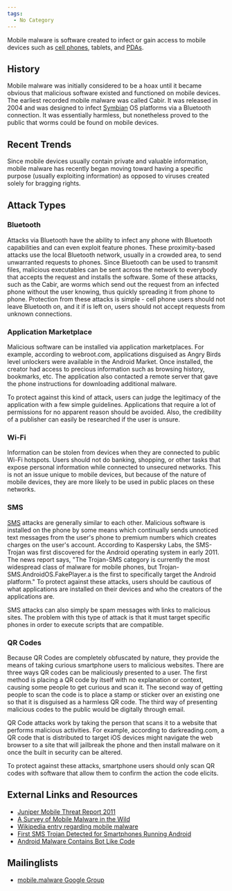 ```yaml
---
tags:
  - No Category
---
```

Mobile malware is software created to infect or gain access to mobile devices
such as [cell phones](cell_phones.md), tablets, and [PDAs](pdas.md).

## History

Mobile malware was initially considered to be a hoax until it became
obvious that malicious software existed and functioned on mobile
devices. The earliest recorded mobile malware was called Cabir. It was
released in 2004 and was designed to infect
[Symbian](symbian.md) OS platforms via a Bluetooth connection.
It was essentially harmless, but nonetheless proved to the public that
worms could be found on mobile devices.

## Recent Trends

Since mobile devices usually contain private and valuable information,
mobile malware has recently began moving toward having a specific
purpose (usually exploiting information) as opposed to viruses created
solely for bragging rights.

## Attack Types

### Bluetooth

Attacks via Bluetooth have the ability to infect any phone with Bluetooth
capabilities and can even exploit feature phones. These proximity-based attacks
use the local Bluetooth network, usually in a crowded area, to send unwarranted
requests to phones. Since Bluetooth can be used to transmit files, malicious
executables can be sent across the network to everybody that accepts the
request and installs the software. Some of these attacks, such as the Cabir,
are worms which send out the request from an infected phone without the user
knowing, thus quickly spreading it from phone to phone. Protection from these
attacks is simple - cell phone users should not leave Bluetooth on, and it if
is left on, users should not accept requests from unknown connections.

### Application Marketplace

Malicious software can be installed via application marketplaces. For
example, according to webroot.com, applications disguised as Angry Birds
level unlockers were available in the Android Market. Once installed,
the creator had access to precious information such as browsing history,
bookmarks, etc. The application also contacted a remote server that gave
the phone instructions for downloading additional malware.

To protect against this kind of attack, users can judge the legitimacy
of the application with a few simple guidelines. Applications that
require a lot of permissions for no apparent reason should be avoided.
Also, the credibility of a publisher can easily be researched if the
user is unsure.

### Wi-Fi

Information can be stolen from devices when they are connected to public Wi-Fi
hotspots. Users should not do banking, shopping, or other tasks that expose
personal information while connected to unsecured networks. This is not an
issue unique to mobile devices, but because of the nature of mobile devices,
they are more likely to be used in public places on these networks.

### SMS

[SMS](sms.md) attacks are generally similar to each other.
Malicious software is installed on the phone by some means which
continually sends unnoticed text messages from the user's phone to
premium numbers which creates charges on the user's account. According
to Kaspersky Labs, the SMS-Trojan was first discovered for the Android
operating system in early 2011. The news report says, "The Trojan-SMS
category is currently the most widespread class of malware for mobile
phones, but Trojan-SMS.AndroidOS.FakePlayer.a is the first to
specifically target the Android platform." To protect against these
attacks, users should be cautious of what applications are installed on
their devices and who the creators of the applications are.

SMS attacks can also simply be spam messages with links to malicious
sites. The problem with this type of attack is that it must target
specific phones in order to execute scripts that are compatible.

### QR Codes

Because QR Codes are completely obfuscated by nature, they provide the means of
taking curious smartphone users to malicious websites. There are three ways QR
codes can be maliciously presented to a user. The first method is placing a QR
code by itself with no explanation or context, causing some people to get
curious and scan it. The second way of getting people to scan the code is to
place a stamp or sticker over an existing one so that it is disguised as a
harmless QR code. The third way of presenting malicious codes to the public
would be digitally through email.

QR Code attacks work by taking the person that scans it to a website
that performs malicious activities. For example, according to
darkreading.com, a QR code that is distributed to target iOS devices
might navigate the web browser to a site that will jailbreak the phone
and then install malware on it once the built in security can be
altered.

To protect against these attacks, smartphone users should only scan QR
codes with software that allow them to confirm the action the code
elicits.

## External Links and Resources

* [Juniper Mobile Threat Report 2011](http://www.juniper.net/us/en/local/pdf/additional-resources/jnpr-2011-mobile-threats-report.pdf?utm_source=promo&utm_medium=right_promo&utm_campaign=mobile_threat_report_0212)
* [A Survey of Mobile Malware in the Wild](https://dl.acm.org/doi/10.1145/2046614.2046618)
* [Wikipedia entry regarding mobile malware](http://en.wikipedia.org/wiki/Mobile_virus)
* [First SMS Trojan Detected for Smartphones Running Android](http://www.kaspersky.com/about/news/virus/2010/First_SMS_Trojan_detected_for_smartphones_running_Android)
* [Android Malware Contains Bot Like Code](http://blog.webroot.com/2011/06/10/android-plankton-angry-birds-cheating-malware-contains-bot-like-code/)

## Mailinglists

* [mobile.malware Google Group](http://groups.google.com/group/mobilemalware)
